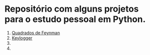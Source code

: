 # Repositório com alguns projetos para o estudo pessoal em Python.

1. [Quadrados de Feynman](https://github.com/marcelo-bn/Python/tree/master/feynman)
2. [Keylogger](https://github.com/marcelo-bn/Python/tree/master/keylogger)
3.
4.

